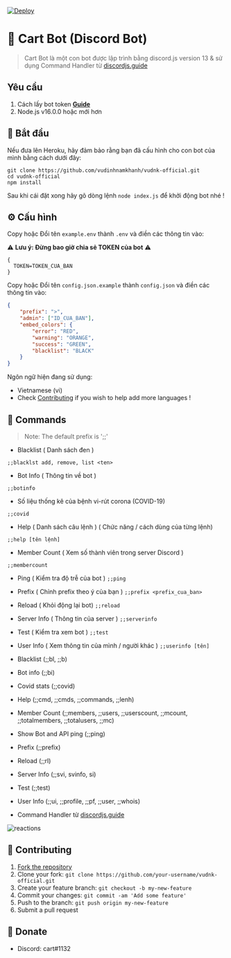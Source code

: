 [![Deploy](https://www.herokucdn.com/deploy/button.svg)](https://heroku.com/deploy?template=https://github.com/vudinhnamkhanh/vudnk-music)

# 🤖 Cart Bot (Discord Bot)
> Cart Bot là một con bot được lập trình bằng discord.js version 13 & sử dụng Command Handler từ [discordjs.guide](https://discordjs.guide)

## Yêu cầu

1. Cách lấy bot token **[Guide](https://discordjs.guide/preparations/setting-up-a-bot-application.html#creating-your-bot)**
2. Node.js v16.0.0 hoặc mới hơn

## 🚀 Bắt đầu

Nếu đưa lên Heroku, hãy đảm bảo rằng bạn đã cấu hình cho con bot của mình bằng cách dưới đây: 

```
git clone https://github.com/vudinhnamkhanh/vudnk-official.git
cd vudnk-official
npm install
```

Sau khi cái đặt xong hãy gõ dòng lệnh `node index.js` để khởi động bot nhé !

## ⚙️ Cấu hình

Copy hoặc Đổi tên `example.env` thành `.env` và điền các thông tin vào:

⚠️ **Lưu ý: Đừng bao giờ chia sẻ TOKEN của bot** ⚠️

```env
{
  TOKEN=TOKEN_CUA_BAN
}
```
Copy hoặc Đổi tên `config.json.example` thành `config.json` và điền các thông tin vào:
```json
{
    "prefix": ">",
    "admin": ["ID_CUA_BAN"],
    "embed_colors": {
        "error": "RED",
        "warning": "ORANGE",
        "success": "GREEN",
        "blacklist": "BLACK"
    }
}
```

Ngôn ngữ hiện đang sử dụng:
- Vietnamese (vi)
- Check [Contributing](#-contributing) if you wish to help add more languages !

## 📝 Commands

> Note: The default prefix is ';;'

* Blacklist ( Danh sách đen )

`;;blacklst add, remove, list <ten>`

* Bot Info ( Thông tin về bot )

`;;botinfo`

* Số liệu thống kê của bệnh vi-rút corona (COVID-19)

`;;covid`

* Help ( Danh sách câu lệnh ) ( Chức năng / cách dùng của từng lệnh)

`;;help [tên lệnh]`

* Member Count ( Xem số thành viên trong server Discord )

`;;membercount`

* Ping ( Kiểm tra độ trễ của bot )
`;;ping`

* Prefix ( Chỉnh prefix theo ý của bạn )
`;;prefix <prefix_cua_ban>`

* Reload ( Khỏi động lại bot)
`;;reload`

* Server Info ( Thông tin của server )
`;;serverinfo`

* Test ( Kiểm tra xem bot )
`;;test`

* User Info ( Xem thông tin của mình / người khác )
`;;userinfo [tên]`

* Blacklist (;;bl, ;;b)
* Bot info (;;bi)
* Covid stats (;;covid)
* Help (;;cmd, ;;cmds, ;;commands, ;;lenh)
* Member Count (;;members, ;;users, ;;userscount, ;;mcount, ;;totalmembers, ;;totalusers, ;;mc)
* Show Bot and API ping (;;ping)
* Prefix (;;prefix)
* Reload (;;rl)
* Server Info (;;svi, svinfo, si)
* Test (;;test)
* User Info (;;ui, ;;profile, ;;pf, ;;user, ;;whois)
* Command Handler từ [discordjs.guide](https://discordjs.guide/)

![reactions](https://i.imgur.com/1l44qBc.png)

## 🤝 Contributing

1. [Fork the repository](https://github.com/vudinhnamkhanh/vudnk-official/fork)
2. Clone your fork: `git clone https://github.com/your-username/vudnk-official.git`
3. Create your feature branch: `git checkout -b my-new-feature`
4. Commit your changes: `git commit -am 'Add some feature'`
5. Push to the branch: `git push origin my-new-feature`
6. Submit a pull request

## 📝 Donate

* Discord: cart#1132

